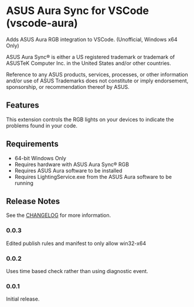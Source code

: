 # ASUS Aura Sync for VSCode (vscode-aura)

Adds ASUS Aura RGB integration to VSCode. (Unofficial, Windows x64 Only)

ASUS Aura Sync® is either a US registered trademark or trademark of ASUSTeK Computer Inc. in the United States and/or other countries.

Reference to any ASUS products, services, processes, or other information and/or use of ASUS Trademarks does not constitute or imply endorsement, sponsorship, or recommendation thereof by ASUS.

## Features

This extension controls the RGB lights on your devices to indicate the problems found in your code.

## Requirements

- 64-bit Windows Only
- Requires hardware with ASUS Aura Sync® RGB
- Requires ASUS Aura software to be installed
- Requires LightingService.exe from the ASUS Aura software to be running

## Release Notes

See the [CHANGELOG](CHANGELOG.md) for more information.

### 0.0.3

Edited publish rules and manifest to only allow win32-x64

### 0.0.2

Uses time based check rather than using diagnostic event.

### 0.0.1

Initial release.
